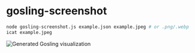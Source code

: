 # gosling-screenshot

```bash
node gosling-screenshot.js example.json example.jpeg # or .png/.webp
icat example.jpeg
```

![Generated Gosling visualization](https://user-images.githubusercontent.com/24403730/163467127-cb87a33c-2484-4f87-888f-76bd83ecb80f.jpeg)
